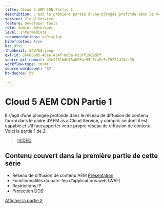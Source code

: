 ```yaml
---
title: Cloud 5 AEM CDN Partie 1
description: C'est la première partie d'une plongée profonde dans le réseau de diffusion de contenu d'AEM as a Cloud Service.
version: Cloud Service
feature: Developer Tools
role: Admin, Developer
level: Intermediate
recommendations: noDisplay
hidefromtoc: true
kt: 9797
thumbnail: 340760.jpeg
exl-id: 8b608b05-48ee-434f-8d5a-6c5ff1969dcf
source-git-commit: b3e9251bdb18a008be95c1fa9e5c79252a74fc98
workflow-type: tm+mt
source-wordcount: '87'
ht-degree: 9%

---
```


# Cloud 5 AEM CDN Partie 1

Il s’agit d’une plongée profonde dans le réseau de diffusion de contenu fourni dans le cadre d’AEM as a Cloud Service, y compris ce dont il est capable et s’il faut apporter votre propre réseau de diffusion de contenu. Voici la partie 1 de 2.

>[!VIDEO](https://video.tv.adobe.com/v/340760?quality=12&learn=on)

## Contenu couvert dans la première partie de cette série

+ Réseau de diffusion de contenu AEM [Présentation](https://experienceleague.adobe.com/docs/experience-manager-cloud-service/content/implementing/content-delivery/cdn.html?lang=fr)
+ Fonctionnalités du pare-feu d’applications web (WAF)
+ Restrictions IP
+ Protection DOS

[Afficher la partie 2](cloud5-aem-cdn-part2.md)